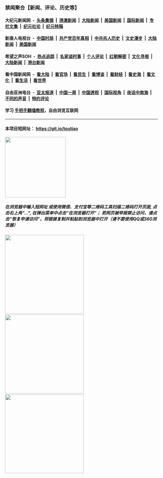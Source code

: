 ### 禁闻聚合【新闻、评论、历史等】

#### 大纪元新闻网 &nbsp;-&nbsp; [头条集锦](indexes/E头条集锦.md?t=02100522) &nbsp;|&nbsp; [港澳新闻](indexes/E港澳新闻.md?t=02100522)  &nbsp;|&nbsp; [大陆新闻](indexes/E大陆新闻.md?t=02100522) &nbsp;|&nbsp; [美国新闻](indexes/E美国新闻.md?t=02100522) &nbsp;|&nbsp; [国际新闻](indexes/E国际新闻.md?t=02100522) &nbsp;|&nbsp; [专栏文集](indexes/E专栏文集.md?t=02100522) &nbsp;|&nbsp; [纪元社论](indexes/E纪元社论.md?t=02100522) &nbsp;|&nbsp; [纪元特稿](indexes/E纪元特稿.md?t=02100522) 

#### 新唐人电视台 &nbsp;-&nbsp; [中国时局](indexes/N中国时局.md?t=02100522) &nbsp;|&nbsp; [共产党百年真相](indexes/N共产党百年真相.md?t=02100522) &nbsp;|&nbsp; [中共杀人历史](indexes/N中共杀人历史.md?t=02100522) &nbsp;|&nbsp; [文史漫步](indexes/N文史漫步.md?t=02100522) &nbsp;|&nbsp; [大陆新闻](indexes/N大陆新闻.md?t=02100522) &nbsp;|&nbsp; [美国新闻](indexes/N美国新闻.md?t=02100522)

#### 希望之声SOH &nbsp;-&nbsp; [热点追踪](indexes/H热点追踪.md?t=02100522) &nbsp;|&nbsp; [名家谈时事](indexes/H名家谈时事.md?t=02100522) &nbsp;|&nbsp; [个人评论](indexes/H个人评论.md?t=02100522)  &nbsp;|&nbsp; [红朝解密](indexes/H红朝解密.md?t=02100522) &nbsp;|&nbsp; [文化寻根](indexes/H文化寻根.md?t=02100522) &nbsp;|&nbsp; [大陆新闻](indexes/H大陆新闻.md?t=02100522) &nbsp;|&nbsp; [港台新闻](indexes/H港台新闻.md?t=02100522)

#### 看中国新闻网 &nbsp;-&nbsp; [看大陆](indexes/S看大陆.md?t=02100522) &nbsp;|&nbsp; [看官场](indexes/S看官场.md?t=02100522) &nbsp;|&nbsp; [看民生](indexes/S看民生.md?t=02100522)  &nbsp;|&nbsp; [看博谈](indexes/S看博谈.md?t=02100522) &nbsp;|&nbsp; [看财经](indexes/S看财经.md?t=02100522) &nbsp;|&nbsp; [看史海](indexes/S看史海.md?t=02100522) &nbsp;|&nbsp; [看文化](indexes/S看文化.md?t=02100522) &nbsp;|&nbsp; [看生活](indexes/S看生活.md?t=02100522) &nbsp;|&nbsp; [看世界](indexes/S看世界.md?t=02100522)

#### 自由亚洲电台 &nbsp;-&nbsp; [亚太报道](indexes/R亚太报道.md?t=02100522) &nbsp;|&nbsp; [中国一周](indexes/R中国一周.md?t=02100522) &nbsp;|&nbsp; [中国透视](indexes/R中国透视.md?t=02100522)  &nbsp;|&nbsp; [国际视角](indexes/R国际视角.md?t=02100522) &nbsp;|&nbsp; [夜话中南海](indexes/R夜话中南海.md?t=02100522) &nbsp;|&nbsp; [不同的声音](indexes/R不同的声音.md?t=02100522) &nbsp;|&nbsp; [特约评论](indexes/R特约评论.md?t=02100522)

#### 学习 [手把手翻墙教程](https://github.com/gfw-breaker/guides/wiki)，自由浏览互联网

----

#### 本项目短网址： https://git.io/toutiao
<img src="https://raw.githubusercontent.com/gfw-breaker/banned-news/master/scripts/img/qr.png" width="200px"/>  

##### 在浏览器中输入短网址 或使用微信、支付宝等二维码工具扫描二维码打开页面, 点击右上角"...", 在弹出菜单中点击“在浏览器打开”； 若网页被举报禁止访问，请点击“恢复申请访问”，将链接复制并粘贴到浏览器中打开（请不要使用QQ或360浏览器）

<img src="https://raw.githubusercontent.com/gfw-breaker/banned-news/master/scripts/img/1.png" width="260px"/> &nbsp; <img src="https://raw.githubusercontent.com/gfw-breaker/banned-news/master/scripts/img/2.png" width="260px"/> &nbsp; <img src="https://raw.githubusercontent.com/gfw-breaker/banned-news/master/scripts/img/3.png" width="260px"/>
